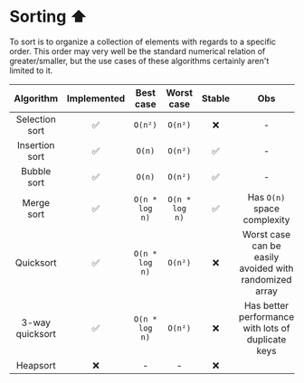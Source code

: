 # Sorting ⬆️

To sort is to organize a collection of elements with regards to a specific
order. This order may very well be the standard numerical relation of
greater/smaller, but the use cases of these algorithms certainly aren't limited
to it.

|    Algorithm    | Implemented |   Best case    |   Worst case   | Stable |                          Obs                           |
| :-------------: | :---------: | :------------: | :------------: | :----: | :----------------------------------------------------: |
| Selection sort  |     ✅      |    `O(n²)`     |    `O(n²)`     |   ❌   |                           -                            |
| Insertion sort  |     ✅      |     `O(n)`     |    `O(n²)`     |   ✅   |                           -                            |
|   Bubble sort   |     ✅      |     `O(n)`     |    `O(n²)`     |   ✅   |                           -                            |
|   Merge sort    |     ✅      | `O(n * log n)` | `O(n * log n)` |   ✅   |              Has `O(n)` space complexity               |
|    Quicksort    |     ✅      | `O(n * log n)` |    `O(n²)`     |   ❌   | Worst case can be easily avoided with randomized array |
| 3-way quicksort |     ✅      | `O(n * log n)` |    `O(n²)`     |   ❌   |   Has better performance with lots of duplicate keys   |
|    Heapsort     |     ❌      |       -        |       -        |   ❌   |                                                        |

